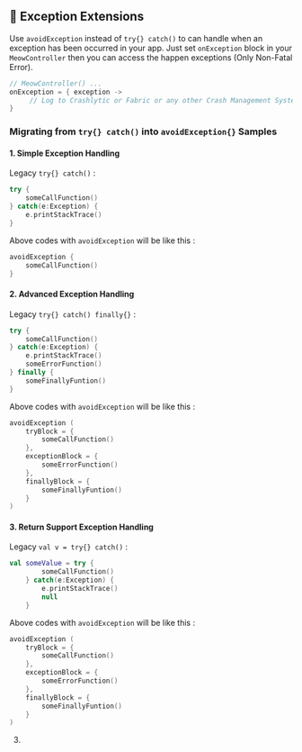 ## 🤡 Exception Extensions 

Use `avoidException`  instead of `try{} catch()` to can handle when an exception has been occurred in your app. Just set `onException` block in your `MeowController`  then you can access the happen exceptions (Only Non-Fatal Error). 

```kotlin
// MeowController() ...
onException = { exception ->
     // Log to Crashlytic or Fabric or any other Crash Management System.
}
```

### Migrating from `try{} catch()` into `avoidException{}` Samples

#### 1. Simple Exception Handling
 
Legacy  `try{} catch()` : 

```kotlin
try { 
    someCallFunction()
} catch(e:Exception) {
    e.printStackTrace()
}
```
Above codes with `avoidException` will be like this :  
```kotlin
avoidException {
    someCallFunction()
}
```

#### 2. Advanced Exception Handling
 
Legacy  `try{} catch() finally{}` : 

```kotlin
try { 
    someCallFunction()
} catch(e:Exception) {
    e.printStackTrace()
    someErrorFunction()
} finally {
    someFinallyFuntion()
}
```
Above codes with `avoidException` will be like this :  
```kotlin
avoidException (
    tryBlock = {
        someCallFunction()
    },
    exceptionBlock = {
        someErrorFunction()
    },
    finallyBlock = {
        someFinallyFuntion()
    }
)
```

#### 3. Return Support Exception Handling
 
Legacy  `val v = try{} catch()` : 

```kotlin
val someValue = try { 
        someCallFunction()
    } catch(e:Exception) {
        e.printStackTrace()
        null
    }
```
Above codes with `avoidException` will be like this :  
```kotlin
avoidException (
    tryBlock = {
        someCallFunction()
    },
    exceptionBlock = {
        someErrorFunction()
    },
    finallyBlock = {
        someFinallyFuntion()
    }
)
```

3. 
<!--stackedit_data:
eyJoaXN0b3J5IjpbLTQyNDEyOTEzMl19
-->
